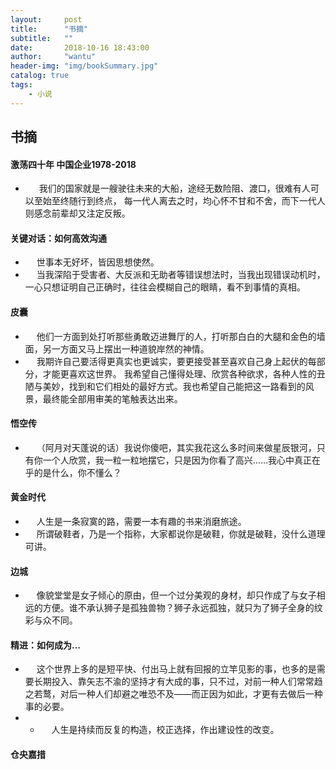 ```yaml
---
layout:     post
title:      "书摘"
subtitle:   ""
date:       2018-10-16 18:43:00
author:     "wantu"
header-img: "img/bookSummary.jpg"
catalog: true
tags:
    - 小说
---
```


## 书摘

#### 激荡四十年 中国企业1978-2018
* &nbsp;&#8195; 我们的国家就是一艘驶往未来的大船，途经无数险阻、渡口，很难有人可以至始至终随行到终点，
每一代人离去之时，均心怀不甘和不舍，而下一代人则感念前辈却又注定反叛。

#### 关键对话：如何高效沟通
* &nbsp;&#8195;世事本无好坏，皆因思想使然。
* &nbsp;&#8195;当我深陷于受害者、大反派和无助者等错误想法时，当我出现错误动机时，一心只想证明自己正确时，往往会模糊自己的眼睛，看不到事情的真相。

#### 皮囊
* &nbsp;&#8195;他们一方面到处打听那些勇敢迈进舞厅的人，打听那白白的大腿和金色的墙面，另一方面又马上摆出一种道貌岸然的神情。
* &nbsp;&#8195;我期许自己要活得更真实也更诚实，要更接受甚至喜欢自己身上起伏的每部分，才能更喜欢这世界。
我希望自己懂得处理、欣赏各种欲求，各种人性的丑陋与美妙，找到和它们相处的最好方式。我也希望自己能把这一路看到的风景，最终能全部用审美的笔触表达出来。

#### 悟空传
* &nbsp;&#8195;（阿月对天蓬说的话）我说你傻吧，其实我花这么多时间来做星辰银河，只有你一个人欣赏，我一粒一粒地摆它，只是因为你看了高兴……我心中真正在乎的是什么，你不懂么？

#### 黄金时代
* &nbsp;&#8195;人生是一条寂寞的路，需要一本有趣的书来消磨旅途。
* &nbsp;&#8195;所谓破鞋者，乃是一个指称，大家都说你是破鞋，你就是破鞋，没什么道理可讲。

#### 边城
* &nbsp;&#8195;像貌堂堂是女子倾心的原由，但一个过分美观的身材，却只作成了与女子相远的方便。谁不承认狮子是孤独兽物？狮子永远孤独，就只为了狮子全身的纹彩与众不同。

#### 精进：如何成为...
* &nbsp;&#8195;这个世界上多的是短平快、付出马上就有回报的立竿见影的事，也多的是需要长期投入、靠矢志不渝的坚持才有大成的事，只不过，对前一种人们常常趋之若鹜，对后一种人们却避之唯恐不及——而正因为如此，才更有去做后一种事的必要。
* * &nbsp;&#8195;人生是持续而反复的构造，校正选择，作出建设性的改变。

#### 仓央嘉措